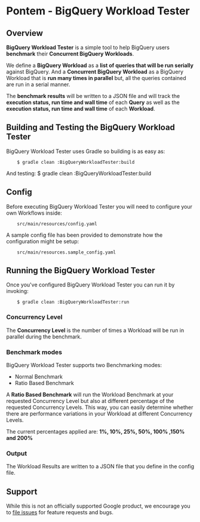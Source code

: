 # Pontem - BigQuery Workload Tester

## Overview

**BigQuery Workload Tester** is a simple tool to help BigQuery users
**benchmark** their **Concurrent BigQuery Workloads**.

We define a **BigQuery Workload** as a **list of queries that will be run
serially** against BigQuery. And a **Concurrent BigQuery Workload** as a
BigQuery Workload that is **run many times in parallel** but, all the queries
contained are run in a serial manner.

The **benchmark results** will be written to a JSON file and will track the
**execution status, run time and wall time** of each **Query** as well as the
**execution status, run time and wall time** of each **Workload**.

## Building and Testing the BigQuery Workload Tester

BigQuery Workload Tester uses Gradle so building is as easy as:

        $ gradle clean :BigQueryWorkloadTester:build

And testing: $ gradle clean :BigQueryWorkloadTester:build

## Config

Before executing BigQuery Workload Tester you will need to configure your own
Workflows inside:

        src/main/resources/config.yaml

A sample config file has been provided to demonstrate how the configuration
might be setup:

        src/main/resources.sample_config.yaml

## Running the BigQuery Workload Tester

Once you've configured BigQuery Workload Tester you can run it by invoking:

        $ gradle clean :BigQueryWorkloadTester:run

### Concurrency Level

The **Concurrency Level** is the number of times a Workload will be run in
parallel during the benchmark.

### Benchmark modes

BigQuery Workload Tester supports two Benchmarking modes:

*   Normal Benchmark
*   Ratio Based Benchmark

A **Ratio Based Benchmark** will run the Workload Benchmark at your requested
Concurrency Level but also at different percentage of the requested Concurrency
Levels. This way, you can easily determine whether there are performance
variations in your Workload at different Concurrency Levels.

The current percentages applied are: **1%, 10%, 25%, 50%, 100% ,150% and 200%**

### Output

The Workload Results are written to a JSON file that you define in the config
file.

## Support

While this is not an officially supported Google product, we encourage you to
[file issues](https://github.com/GoogleCloudPlatform/pontem/issues/new) for
feature requests and bugs.

